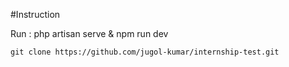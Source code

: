 #Instruction


Run : php artisan serve & npm run dev 

``` 
git clone https://github.com/jugol-kumar/internship-test.git
